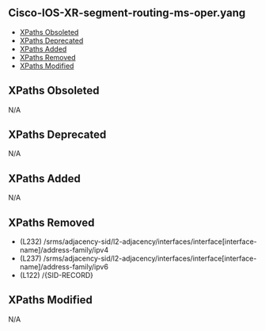 ## Cisco-IOS-XR-segment-routing-ms-oper.yang

- [XPaths Obsoleted](#xpaths-obsoleted)
- [XPaths Deprecated](#xpaths-deprecated)
- [XPaths Added](#xpaths-added)
- [XPaths Removed](#xpaths-removed)
- [XPaths Modified](#xpaths-modified)

## XPaths Obsoleted

N/A

## XPaths Deprecated

N/A

## XPaths Added

N/A

## XPaths Removed

- (L232)	/srms/adjacency-sid/l2-adjacency/interfaces/interface[interface-name]/address-family/ipv4
- (L237)	/srms/adjacency-sid/l2-adjacency/interfaces/interface[interface-name]/address-family/ipv6
- (L122)	/{SID-RECORD}

## XPaths Modified

N/A

